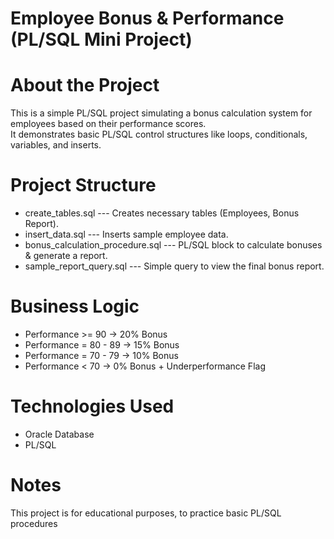 # Employee Bonus & Performance (PL/SQL Mini Project)

# About the Project
This is a simple PL/SQL project simulating a bonus calculation system for employees based on their performance scores.  
It demonstrates basic PL/SQL control structures like loops, conditionals, variables, and inserts.

# Project Structure
- create_tables.sql --- Creates necessary tables (Employees, Bonus Report).
- insert_data.sql --- Inserts sample employee data.
- bonus_calculation_procedure.sql --- PL/SQL block to calculate bonuses & generate a report.
- sample_report_query.sql --- Simple query to view the final bonus report.

# Business Logic
- Performance >= 90 -> 20% Bonus
- Performance = 80 - 89 -> 15% Bonus
- Performance = 70 - 79 -> 10% Bonus
- Performance < 70 -> 0% Bonus + Underperformance Flag

# Technologies Used
- Oracle Database
- PL/SQL

# Notes
This project is for educational purposes, to practice basic PL/SQL procedures
